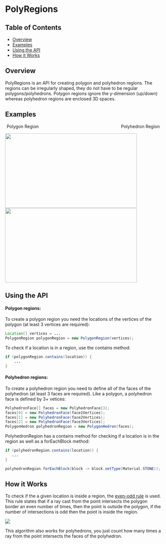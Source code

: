 # PolyRegions
## Table of Contents
* [Overview](#overview)
* [Examples](#examples)
* [Using the API](#using-the-api)
* [How it Works](#how-it-works)

## Overview
PolyRegions is an API for creating polygon and polyhedron regions. The regions can be irregularly shaped, they do not have to be regular polygons/polyhedrons. Polygon regions ignore the y-dimension (up/down) whereas polyhedron regions are enclosed 3D spaces.

## Examples

<p align="center">
  Polygon Region&emsp;&emsp;&emsp;&emsp;&emsp;&emsp;&emsp;&emsp;&emsp;&emsp;&emsp;&emsp;&emsp;&emsp;&emsp;&emsp;&emsp;&emsp;&emsp;Polyhedron Region
</p>  

<img src="https://i.imgur.com/kLQzIyR.gif" width="425" height="240"/> <img src="https://i.imgur.com/JbcytCi.gif" width="425" height="240"/>

## Using the API
#### Polygon regions:
To create a polygon region you need the locations of the vertices of the polygon (at least 3 vertices are required):
```java
Location[] vertices = ...
PolygonRegion polygonRegion = new PolygonRegion(vertices);
```
To check if a location is in a region, use the contains method:
```java
if (polygonRegion.contains(location)) {
    ...
}
```

#### Polyhedron regions:
To create a polyhedron region you need to define all of the faces of the polyhedron (at least 3 faces are required). Like a polygon, a polyhedron face is defined by 3+ vetices:
```java
PolyhedronFace[] faces = new PolyhedronFace[3];
faces[0] = new PolyhedronFace(face1Vertices);
faces[1] = new PolyhedronFace(face2Vertices);
faces[2] = new PolyhedronFace(face3Vertices);
PolygonHedron polyhedronRegion = new PolygonHedron(faces);
```
PolyhedronRegion has a contains method for checking if a location is in the region as well as a forEachBlock method:
```java
if (polyhedronRegion.contains(location)) {
   ...
}
```
```java
polyhedronRegion.forEachBlock(block -> block.setType(Material.STONE));
```

## How it Works
To check if the a given location is inside a region, the [even-odd rule](https://en.wikipedia.org/wiki/Point_in_polygon) is used. This rule states that if a ray cast from the point intersects the polygon border an even number of times, then the point is outside the polygon, if the number of intersections is odd then the point is inside the region.

![](https://i.imgur.com/vREvsoL.png)

This algorithm also works for polyhedrons, you just count how many times a ray from the point intersects the faces of the polyhedron.
